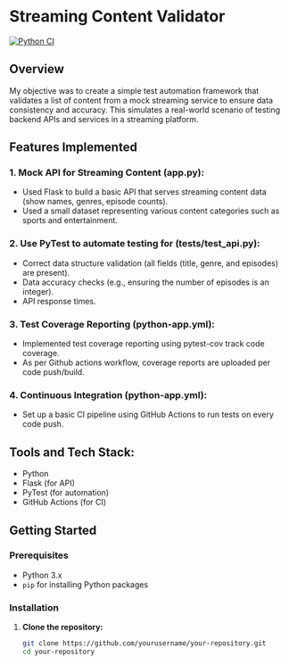 # Streaming Content Validator

[![Python CI](https://github.com/adisoundsgood/streaming-content-validator/actions/workflows/python-app.yml/badge.svg?branch=main)](https://github.com/adisoundsgood/streaming-content-validator/actions/workflows/python-app.yml)

## Overview

My objective was to create a simple test automation framework that validates a list of content from a mock streaming service to ensure data consistency and accuracy. This simulates a real-world scenario of testing backend APIs and services in a streaming platform.

## Features Implemented

### 1. Mock API for Streaming Content (app.py):
- Used Flask to build a basic API that serves streaming content data (show names, genres, episode counts).
- Used a small dataset representing various content categories such as sports and entertainment.

### 2. Use PyTest to automate testing for (tests/test_api.py):
- Correct data structure validation (all fields (title, genre, and episodes) are present).
- Data accuracy checks (e.g., ensuring the number of episodes is an integer).
- API response times.
  
### 3. Test Coverage Reporting (python-app.yml):
- Implemented test coverage reporting using pytest-cov track code coverage.
- As per Github actions workflow, coverage reports are uploaded per code push/build.
  
### 4. Continuous Integration (python-app.yml):
- Set up a basic CI pipeline using GitHub Actions to run tests on every code push.

## Tools and Tech Stack:
- Python
- Flask (for API)
- PyTest (for automation)
- GitHub Actions (for CI)

## Getting Started

### Prerequisites

- Python 3.x
- `pip` for installing Python packages

### Installation

1. **Clone the repository:**

   ```bash
   git clone https://github.com/yourusername/your-repository.git
   cd your-repository
